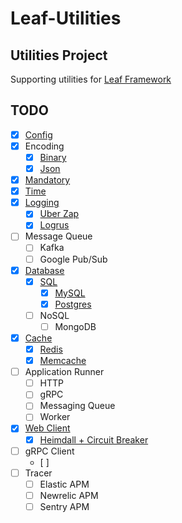 # Leaf-Utilities

## Utilities Project
Supporting utilities for [Leaf Framework](https://github.com/paulusrobin/leaf)

## TODO
- [X] [Config](https://github.com/paulusrobin/leaf-utilities/tree/main/config)
- [X] Encoding
    - [X] [Binary](https://github.com/paulusrobin/leaf-utilities/tree/main/encoding/binary)
    - [X] [Json](https://github.com/paulusrobin/leaf-utilities/tree/main/encoding/json)
- [X] [Mandatory](https://github.com/paulusrobin/leaf-utilities/tree/main/mandatory)
- [X] [Time](https://github.com/paulusrobin/leaf-utilities/tree/main/time)
- [X] [Logging](https://github.com/paulusrobin/leaf-utilities/tree/logger/logger)
    - [X] [Uber Zap](https://github.com/paulusrobin/leaf-utilities/tree/logger/zap)
    - [X] [Logrus](https://github.com/paulusrobin/leaf-utilities/tree/logger/logrus)
- [ ] Message Queue
    - [ ] Kafka
    - [ ] Google Pub/Sub
- [x] [Database](database)
    - [x] [SQL](database/sql)
        - [x] [MySQL](database/sql/integrations/gorm/mysql)
        - [x] [Postgres](database/sql/integrations/gorm/postgresql)
    - [ ] NoSQL
        - [ ] MongoDB
- [x] [Cache](cache/cache)
    - [x] [Redis](cache/integrations/redis)
    - [x] [Memcache](cache/integrations/memcache)
- [ ] Application Runner
    - [ ] HTTP
    - [ ] gRPC
    - [ ] Messaging Queue
    - [ ] Worker
- [x] [Web Client](webClient/webClient)
    - [x] [Heimdall + Circuit Breaker](webClient/integrations/heimdall)
- [ ] gRPC Client
    - [ ] 
 - [ ] Tracer
    - [ ] Elastic APM
    - [ ] Newrelic APM
    - [ ] Sentry APM